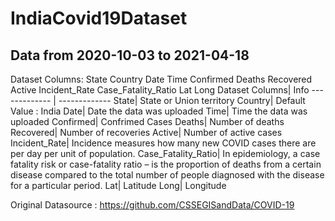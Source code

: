# IndiaCovid19Dataset
## Data from 2020-10-03 	to  2021-04-18 

Dataset Columns:
  State
  Country
  Date
  Time
  Confirmed
  Deaths
  Recovered
  Active
  Incident_Rate
  Case_Fatality_Ratio
  Lat
  Long
Dataset Columns| Info
------------- | ------------- 
  State| State or Union territory
  Country| Default Value : India
  Date| Date the data was uploaded
  Time| Time the data was uploaded
  Confirmed| Confrimed Cases
  Deaths| Number of deaths
  Recovered| Number of recoveries
  Active| Number of active cases
  Incident_Rate| Incidence measures how many new COVID cases there are per day per unit of population.
  Case_Fatality_Ratio| In epidemiology, a case fatality risk or case-fatality ratio – is the proportion of deaths from a certain disease compared to the total      number of people diagnosed with the disease for a particular period.
  Lat| Latitude
  Long| Longitude

Original Datasource : https://github.com/CSSEGISandData/COVID-19
